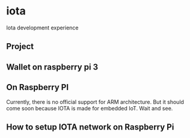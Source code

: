 # iota
Iota development experience

## Project

## Wallet on raspberry pi 3

## On Raspberry PI
Currently, there is no official support for ARM architecture. But it should come soon because IOTA is made for embedded IoT. Wait and see.

## How to setup IOTA network on Raspberry Pi
